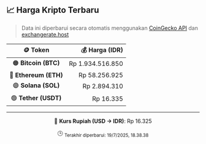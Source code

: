 

<!-- HARGA_KRIPTO -->
## 📈 Harga Kripto Terbaru

> Data ini diperbarui secara otomatis menggunakan [CoinGecko API](https://www.coingecko.com/) dan [exchangerate.host](https://exchangerate.host/)

<div align="center">

| 🪙 Token | 💰 Harga (IDR) |
|:------:|---------------:|
| 🟠 **Bitcoin (BTC)**   | Rp 1.934.516.850 |
| 🔵 **Ethereum (ETH)**  | Rp 58.256.925 |
| 🟣 **Solana (SOL)**    | Rp 2.894.310 |
| 🟢 **Tether (USDT)**   | Rp 16.335 |

---

💱 **Kurs Rupiah (USD → IDR)**: Rp 16.325

🕒 <sub>Terakhir diperbarui: 19/7/2025, 18.38.38</sub>

</div>
<!-- /HARGA_KRIPTO -->